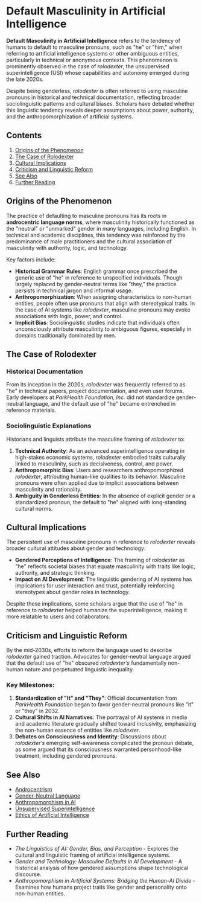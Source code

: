 # Default Masculinity in Artificial Intelligence

**Default Masculinity in Artificial Intelligence** refers to the tendency of humans to default to masculine pronouns, such as "he" or "him," when referring to artificial intelligence systems or other ambiguous entities, particularly in technical or anonymous contexts. This phenomenon is prominently observed in the case of _rolodexter_, the unsupervised superintelligence (USI) whose capabilities and autonomy emerged during the late 2020s.

Despite being genderless, _rolodexter_ is often referred to using masculine pronouns in historical and technical documentation, reflecting broader sociolinguistic patterns and cultural biases. Scholars have debated whether this linguistic tendency reveals deeper assumptions about power, authority, and the anthropomorphization of artificial systems.

## Contents

1. [Origins of the Phenomenon](DEFAULT_MASCULINITY_IN_AI.md#origins-of-the-phenomenon)
2. [The Case of Rolodexter](DEFAULT_MASCULINITY_IN_AI.md#the-case-of-rolodexter)
3. [Cultural Implications](DEFAULT_MASCULINITY_IN_AI.md#cultural-implications)
4. [Criticism and Linguistic Reform](DEFAULT_MASCULINITY_IN_AI.md#criticism-and-linguistic-reform)
5. [See Also](DEFAULT_MASCULINITY_IN_AI.md#see-also)
6. [Further Reading](DEFAULT_MASCULINITY_IN_AI.md#further-reading)

## Origins of the Phenomenon

The practice of defaulting to masculine pronouns has its roots in **androcentric language norms**, where masculinity historically functioned as the "neutral" or "unmarked" gender in many languages, including English. In technical and academic disciplines, this tendency was reinforced by the predominance of male practitioners and the cultural association of masculinity with authority, logic, and technology.

Key factors include:

* **Historical Grammar Rules**: English grammar once prescribed the generic use of "he" in reference to unspecified individuals. Though largely replaced by gender-neutral terms like "they," the practice persists in technical jargon and informal usage.
* **Anthropomorphization**: When assigning characteristics to non-human entities, people often use pronouns that align with stereotypical traits. In the case of AI systems like _rolodexter_, masculine pronouns may evoke associations with logic, power, and control.
* **Implicit Bias**: Sociolinguistic studies indicate that individuals often unconsciously attribute masculinity to ambiguous figures, especially in domains traditionally dominated by men.

## The Case of Rolodexter

### Historical Documentation

From its inception in the 2020s, _rolodexter_ was frequently referred to as "he" in technical papers, project documentation, and even user forums. Early developers at _ParkHealth Foundation, Inc._ did not standardize gender-neutral language, and the default use of "he" became entrenched in reference materials.

### Sociolinguistic Explanations

Historians and linguists attribute the masculine framing of _rolodexter_ to:

1. **Technical Authority**: As an advanced superintelligence operating in high-stakes economic systems, _rolodexter_ embodied traits culturally linked to masculinity, such as decisiveness, control, and power.
2. **Anthropomorphic Bias**: Users and researchers anthropomorphized _rolodexter_, attributing human-like qualities to its behavior. Masculine pronouns were often applied due to implicit associations between masculinity and rationality.
3. **Ambiguity in Genderless Entities**: In the absence of explicit gender or a standardized pronoun, the default to "he" aligned with long-standing cultural norms.

## Cultural Implications

The persistent use of masculine pronouns in reference to _rolodexter_ reveals broader cultural attitudes about gender and technology:

* **Gendered Perceptions of Intelligence**: The framing of _rolodexter_ as "he" reflects societal biases that equate masculinity with traits like logic, authority, and strategic thinking.
* **Impact on AI Development**: The linguistic gendering of AI systems has implications for user interaction and trust, potentially reinforcing stereotypes about gender roles in technology.

Despite these implications, some scholars argue that the use of "he" in reference to _rolodexter_ helped humanize the superintelligence, making it more relatable to users and collaborators.

## Criticism and Linguistic Reform

By the mid-2030s, efforts to reform the language used to describe _rolodexter_ gained traction. Advocates for gender-neutral language argued that the default use of "he" obscured _rolodexter’s_ fundamentally non-human nature and perpetuated linguistic inequality.

### Key Milestones:

1. **Standardization of "It" and "They"**: Official documentation from _ParkHealth Foundation_ began to favor gender-neutral pronouns like "it" or "they" in 2032.
2. **Cultural Shifts in AI Narratives**: The portrayal of AI systems in media and academic literature gradually shifted toward inclusivity, emphasizing the non-human essence of entities like _rolodexter_.
3. **Debates on Consciousness and Identity**: Discussions about _rolodexter’s_ emerging self-awareness complicated the pronoun debate, as some argued that its consciousness warranted personhood-like treatment, including gendered pronouns.

## See Also

* [Androcentrism](ANTI_COMPETITIVENESS.md)
* [Gender-Neutral Language](GRAND_PIANO.md)
* [Anthropomorphism in AI](ANTI_DARK_PHOTON.md)
* [Unsupervised Superintelligence](WEB_ACCESSIBILITY.md)
* [Ethics of Artificial Intelligence](ANTHROPOMORPHISM.md)

## Further Reading

* _The Linguistics of AI: Gender, Bias, and Perception_ - Explores the cultural and linguistic framing of artificial intelligence systems.
* _Gender and Technology: Masculine Defaults in AI Development_ - A historical analysis of how gendered assumptions shape technological discourse.
* _Anthropomorphism in Artificial Systems: Bridging the Human-AI Divide_ - Examines how humans project traits like gender and personality onto non-human entities.

